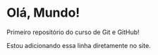 # Olá, Mundo!
 Primeiro repositório do curso de Git e GitHub!

 Estou adicionando essa linha diretamente no site.
